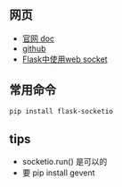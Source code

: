 
## 网页

- [官网 doc](https://flask-socketio.readthedocs.io/en/latest/)
- [github](https://github.com/miguelgrinberg/flask-socketio)
- [Flask中使用web socket](https://juejin.cn/post/6999451024482107406)


## 常用命令

```bash
pip install flask-socketio
```


## tips

- socketio.run() 是可以的
- 要 pip install gevent